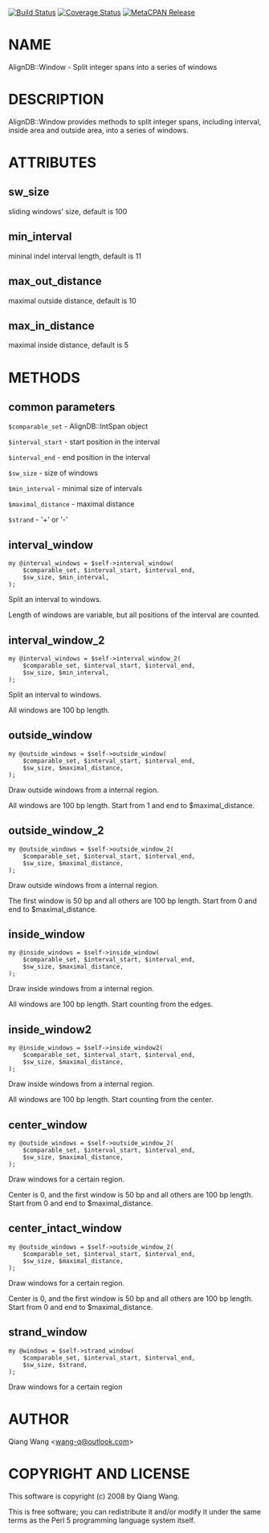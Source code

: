 [![Build Status](https://travis-ci.org/wang-q/AlignDB-Window.svg?branch=master)](https://travis-ci.org/wang-q/AlignDB-Window) [![Coverage Status](http://codecov.io/github/wang-q/AlignDB-Window/coverage.svg?branch=master)](https://codecov.io/github/wang-q/AlignDB-Window?branch=master) [![MetaCPAN Release](https://badge.fury.io/pl/AlignDB-Window.svg)](https://metacpan.org/release/AlignDB-Window)
# NAME

AlignDB::Window - Split integer spans into a series of windows

# DESCRIPTION

AlignDB::Window provides methods to split integer spans, including interval, inside area and
outside area, into a series of windows.

# ATTRIBUTES

## sw\_size

sliding windows' size, default is 100

## min\_interval

mininal indel interval length, default is 11

## max\_out\_distance

maximal outside distance, default is 10

## max\_in\_distance

maximal inside distance, default is 5

# METHODS

## common parameters

`$comparable_set`      - AlignDB::IntSpan object

`$interval_start`      - start position in the interval

`$interval_end`        - end position in the interval

`$sw_size`             - size of windows

`$min_interval`        - minimal size of intervals

`$maximal_distance`    - maximal distance

`$strand`              - '+' or '-'

## interval\_window

    my @interval_windows = $self->interval_window(
        $comparable_set, $interval_start, $interval_end,
        $sw_size, $min_interval,
    );

Split an interval to windows.

Length of windows are variable, but all positions of the interval are counted.

## interval\_window\_2

    my @interval_windows = $self->interval_window_2(
        $comparable_set, $interval_start, $interval_end,
        $sw_size, $min_interval,
    );

Split an interval to windows.

All windows are 100 bp length.

## outside\_window

    my @outside_windows = $self->outside_window(
        $comparable_set, $interval_start, $interval_end,
        $sw_size, $maximal_distance,
    );

Draw outside windows from a internal region.

All windows are 100 bp length. Start from 1 and end to $maximal\_distance.

## outside\_window\_2

    my @outside_windows = $self->outside_window_2(
        $comparable_set, $interval_start, $interval_end,
        $sw_size, $maximal_distance,
    );

Draw outside windows from a internal region.

The first window is 50 bp and all others are 100 bp length.
Start from 0 and end to $maximal\_distance.

## inside\_window

    my @inside_windows = $self->inside_window(
        $comparable_set, $interval_start, $interval_end,
        $sw_size, $maximal_distance,
    );

Draw inside windows from a internal region.

All windows are 100 bp length. Start counting from the edges.

## inside\_window2

    my @inside_windows = $self->inside_window2(
        $comparable_set, $interval_start, $interval_end,
        $sw_size, $maximal_distance,
    );

Draw inside windows from a internal region.

All windows are 100 bp length. Start counting from the center.

## center\_window

    my @outside_windows = $self->outside_window_2(
        $comparable_set, $interval_start, $interval_end,
        $sw_size, $maximal_distance,
    );

Draw windows for a certain region.

Center is 0, and the first window is 50 bp and all others are 100 bp length.
Start from 0 and end to $maximal\_distance.

## center\_intact\_window

    my @outside_windows = $self->outside_window_2(
        $comparable_set, $interval_start, $interval_end,
        $sw_size, $maximal_distance,
    );

Draw windows for a certain region.

Center is 0, and the first window is 50 bp and all others are 100 bp length.
Start from 0 and end to $maximal\_distance.

## strand\_window

    my @windows = $self->strand_window(
        $comparable_set, $interval_start, $interval_end,
        $sw_size, $strand,
    );

Draw windows for a certain region

# AUTHOR

Qiang Wang &lt;wang-q@outlook.com>

# COPYRIGHT AND LICENSE

This software is copyright (c) 2008 by Qiang Wang.

This is free software; you can redistribute it and/or modify it under
the same terms as the Perl 5 programming language system itself.
